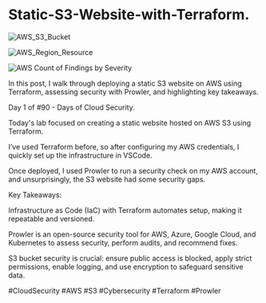 # Static-S3-Website-with-Terraform.

![AWS_S3_Bucket](https://github.com/user-attachments/assets/7e258ff4-292e-40c0-ab33-a279fd4c00fc)

![AWS_Region_Resource](https://github.com/user-attachments/assets/434d1aa8-de46-4f96-8eeb-787984b92eea)

![AWS Count of Findings by Severity](https://github.com/user-attachments/assets/95a36cf6-b5fe-4afe-b1ce-28ff46c27faa)

In this post, I walk through deploying a static S3 website on AWS using Terraform, assessing security with Prowler, and highlighting key takeaways.

Day 1 of #90 - Days of Cloud Security.

Today's lab focused on creating a static website hosted on AWS S3 using Terraform.

I’ve used Terraform before, so after configuring my AWS credentials, I quickly set up the infrastructure in VSCode.

Once deployed, I used Prowler to run a security check on my AWS account, and unsurprisingly, the S3 website had some security gaps.

Key Takeaways:

Infrastructure as Code (IaC) with Terraform automates setup, making it repeatable and versioned.

Prowler is an open-source security tool for AWS, Azure, Google Cloud, and Kubernetes to assess security, perform audits, and recommend fixes.

S3 bucket security is crucial: ensure public access is blocked, apply strict permissions, enable logging, and use encryption to safeguard sensitive data.

#CloudSecurity #AWS #S3 #Cybersecurity #Terraform #Prowler
